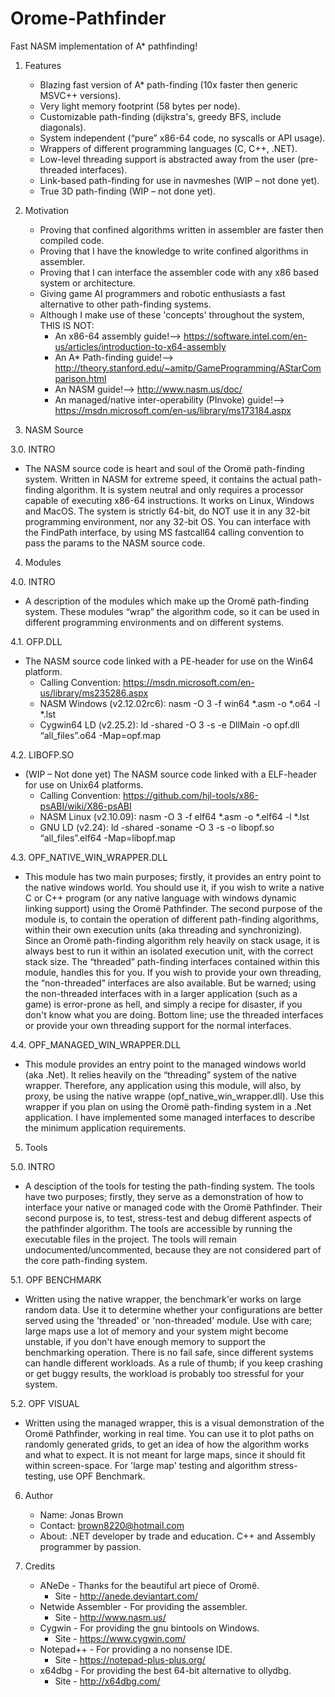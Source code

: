 # Orome-Pathfinder
Fast NASM implementation of A* pathfinding!

1. Features
 
   - Blazing fast version of A* path-finding (10x faster then generic MSVC++ versions).
   - Very light memory footprint (58 bytes per node).
   - Customizable path-finding (dijkstra's, greedy BFS, include diagonals).
   - System independent (“pure” x86-64 code, no syscalls or API usage).
   - Wrappers of different programming languages (C, C++, .NET).
   - Low-level threading support is abstracted away from the user (pre-threaded interfaces).
   - Link-based path-finding for use in navmeshes (WIP – not done yet).
   - True 3D path-finding  (WIP – not done yet).

2. Motivation
 
   - Proving that confined algorithms written in assembler are faster then compiled code.
   - Proving that I have the knowledge to write confined algorithms in assembler.
   - Proving that I can interface the assembler code with any x86 based system or architecture.
   - Giving game AI programmers and robotic enthusiasts a fast alternative to other path-finding systems.
   - Although I make use of these 'concepts' throughout the system, THIS IS NOT:
     - An x86-64 assembly guide!--> https://software.intel.com/en-us/articles/introduction-to-x64-assembly
     - An A* Path-finding guide!--> http://theory.stanford.edu/~amitp/GameProgramming/AStarComparison.html
     - An NASM guide!--> http://www.nasm.us/doc/
     - An managed/native inter-operability (PInvoke) guide!--> https://msdn.microsoft.com/en-us/library/ms173184.aspx

3. NASM Source
 
 3.0. INTRO
   - The NASM source code is heart and soul of the Oromë path-finding system. Written in NASM for extreme speed, it contains the actual  path-finding algorithm. It is system neutral and only requires a processor capable of executing x86-64 instructions. It works on Linux, Windows and MacOS. The system is strictly 64-bit, do NOT use it in any 32-bit programming environment, nor any 32-bit OS. You can interface with the FindPath interface, by using MS fastcall64 calling convention to pass the params to the NASM source code.

4. Modules
 
 4.0. INTRO
   - A description of the modules which make up the Oromë path-finding system. These modules “wrap” the algorithm code, so it can be used in different programming environments and on different systems.

 4.1. OFP.DLL
   - The  NASM source code linked with a PE-header for use on the Win64 platform.
     - Calling Convention: https://msdn.microsoft.com/en-us/library/ms235286.aspx 
     - NASM Windows (v2.12.02rc6): nasm -O 3 -f win64 *.asm -o *.o64 -l *.lst 
     - Cygwin64 LD (v2.25.2): ld -shared -O 3 -s -e DllMain -o opf.dll “all_files”.o64 -Map=opf.map

 4.2. LIBOFP.SO
   - (WIP – Not done yet) The NASM source code linked with a ELF-header for use on Unix64 platforms. 
     - Calling Convention: https://github.com/hjl-tools/x86-psABI/wiki/X86-psABI
     - NASM Linux (v2.10.09): nasm -O 3 -f elf64 *.asm -o *.elf64 -l *.lst
     - GNU LD (v2.24): ld -shared -soname -O 3 -s -o libopf.so “all_files”.elf64 -Map=libopf.map

 4.3. OPF_NATIVE_WIN_WRAPPER.DLL 
   - This module has two main purposes; firstly, it provides an entry point to the native windows world. You should use it, if you wish to write a native C or C++ program (or any native language with windows dynamic linking support) using the Oromë Pathfinder. The second purpose of the module is, to contain the operation of different path-finding algorithms, within their own execution units (aka threading and synchronizing). Since an Oromë path-finding algorithm rely heavily on stack usage, it is always best to run it within an isolated execution unit, with the correct stack size. The “threaded” path-finding interfaces contained within this module, handles this for you. If you wish to provide your own threading, the “non-threaded” interfaces are also available. But be warned; using the non-threaded interfaces with in a larger application (such as a game) is error-prone as hell, and simply a recipe for disaster, if you don't know what you are doing. Bottom line; use the threaded interfaces or provide your own threading support for the normal interfaces.

 4.4. OPF_MANAGED_WIN_WRAPPER.DLL 
   - This module provides an entry point to the managed windows world (aka .Net). It relies heavily on the “threading” system of  the native wrapper. Therefore, any application using this module, will also, by proxy, be using the native wrappe (opf_native_win_wrapper.dll). Use this wrapper if you plan on using the Oromë path-finding system in a .Net application. I have implemented some managed interfaces to describe the minimum application requirements. 
  

5. Tools
 
 5.0. INTRO
   - A desciption of the tools for testing the path-finding system. The tools have two purposes; firstly, they serve as a demonstration of how to interface your native or managed code with the Oromë Pathfinder. Their second purpose is, to test, stress-test and debug different aspects of the pathfinder algorithm. The tools are accessible by running the executable files in the project. The tools will remain undocumented/uncommented, because they are not considered part of the core path-finding system.

 5.1. OPF BENCHMARK
   - Written using the native wrapper, the benchmark'er works on large random data. Use it to determine whether your configurations are better served using the 'threaded' or 'non-threaded' module. Use with care; large maps use a lot of memory and your system might become unstable, if you don't have enough memory to support the benchmarking operation. There is no fail safe, since different systems can handle different workloads. As a rule of thumb; if you keep crashing or get buggy results, the workload is probably too stressful for your system.

 5.2. OPF VISUAL
   - Written using the managed wrapper, this is a visual demonstration of the Oromë Pathfinder, working in real time. You can use it to plot paths on randomly generated grids, to get an idea of how the algorithm works and what to expect. It is not meant for large maps, since it should fit within screen-space. For 'large map' testing and algorithm stress-testing, use OPF Benchmark.

6. Author

   - Name: Jonas Brown
   - Contact: brown8220@hotmail.com
   - About: .NET developer by trade and education. C++ and Assembly programmer by passion. 

7. Credits
 
   - ANeDe - Thanks for the beautiful art piece of Oromë.
     - Site - http://anede.deviantart.com/
   - Netwide Assembler - For providing the assembler.
     - Site - http://www.nasm.us/
   - Cygwin - For providing the gnu bintools on Windows.
     - Site - https://www.cygwin.com/
   - Notepad++ - For providing a no nonsense IDE.
     - Site -  https://notepad-plus-plus.org/
   - x64dbg - For providing the best 64-bit alternative to ollydbg.
     - Site - http://x64dbg.com/
